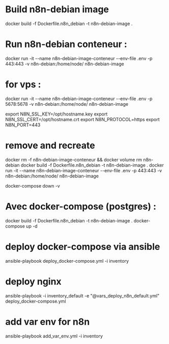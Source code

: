 # Build n8n-debian image

docker build -f Dockerfile.n8n_debian -t n8n-debian-image .

# Run n8n-debian conteneur :

docker run -it --name n8n-debian-image-conteneur --env-file .env -p 443:443 -v n8n-debian:/home/node/ n8n-debian-image 

# for vps :

docker run -it --name n8n-debian-image-conteneur --env-file .env -p 5678:5678 -v n8n-debian:/home/node/ n8n-debian-image


export N8N_SSL_KEY=/opt/hostname.key
export N8N_SSL_CERT=/opt/hostname.crt
export N8N_PROTOCOL=https
export N8N_PORT=443

# remove and recreate

docker rm -f n8n-debian-image-conteneur && docker volume rm n8n-debian
docker build -f Dockerfile.n8n_debian -t n8n-debian-image .
docker run -it --name n8n-debian-image-conteneur --env-file .env -p 443:443 -v n8n-debian:/home/node/ n8n-debian-image

docker-compose down -v 

# Avec docker-compose (postgres) :

docker build -f Dockerfile.n8n_debian -t n8n-debian-image .
docker-compose up -d

# deploy docker-compose via ansible

ansible-playbook deploy_docker-compose.yml -i inventory


# deploy nginx

ansible-playbook -i inventory_default -e "@vars_deploy_n8n_default.yml" deploy_docker-compose.yml

# add var env for n8n

ansible-playbook add_var_env.yml -i inventory